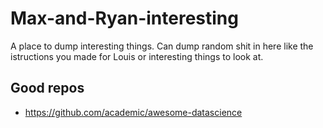 # Max-and-Ryan-interesting

A place to dump interesting things.
Can dump random shit in here like the istructions you made for Louis or interesting things to look at.

## Good repos

*  https://github.com/academic/awesome-datascience